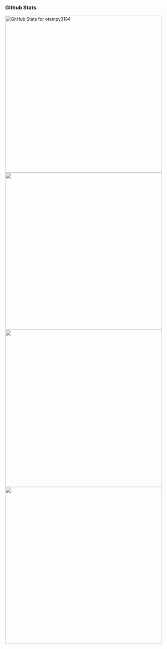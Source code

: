 ### Github Stats
<img src="https://github-readme-stats.vercel.app/api?username=otampy3184&show_icons=true&include_all_commits=true&count_private=true&theme=tokyonight&layout=compact" alt="GitHub Stats for otampy3184" width="500">

<img src="https://github-readme-stats.vercel.app/api/top-langs/?username=otampy3184&show_icons=true&include_all_commits=true&count_private=true&theme=tokyonight&layout=compact" width="500">

<img src="https://github-readme-streak-stats.herokuapp.com?user=otampy3184&theme=tokyonight" width="500">

<img src="https://github-profile-summary-cards.vercel.app/api/cards/profile-details?username=otampy3184&theme=tokyonight" width="500">
